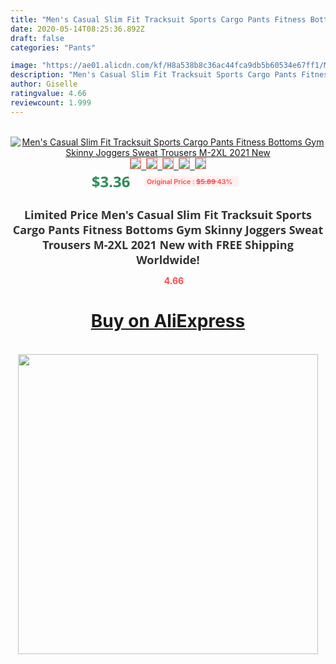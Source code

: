 ```yaml
---
title: "Men's Casual Slim Fit Tracksuit Sports Cargo Pants Fitness Bottoms Gym Skinny Joggers Sweat Trousers M-2XL 2021 New"
date: 2020-05-14T08:25:36.892Z
draft: false
categories: "Pants"

image: "https://ae01.alicdn.com/kf/H8a538b8c36ac44fca9db5b60534e67ff1/Men-s-Casual-Slim-Fit-Tracksuit-Sports-Cargo-Pants-Fitness-Bottoms-Gym-Skinny-Joggers-Sweat-Trousers.jpg"
description: "Men's Casual Slim Fit Tracksuit Sports Cargo Pants Fitness Bottoms Gym Skinny Joggers Sweat Trousers M-2XL 2021 New"
author: Giselle
ratingvalue: 4.66
reviewcount: 1.999
---
```

<br>
<div style="text-align: center;">
<a href="https://s.click.aliexpress.com/e/_AoYcUl" target="_blank" rel="nofollow noopener noreferrer"><img alt="Men's Casual Slim Fit Tracksuit Sports Cargo Pants Fitness Bottoms Gym Skinny Joggers Sweat Trousers M-2XL 2021 New" class="magnifier-image" src="https://ae01.alicdn.com/kf/H8a538b8c36ac44fca9db5b60534e67ff1/Men-s-Casual-Slim-Fit-Tracksuit-Sports-Cargo-Pants-Fitness-Bottoms-Gym-Skinny-Joggers-Sweat-Trousers.jpg_640x640.jpg">
<br>
<img style="border:1px solid salmon" src="https://ae01.alicdn.com/kf/H8a538b8c36ac44fca9db5b60534e67ff1/Men-s-Casual-Slim-Fit-Tracksuit-Sports-Cargo-Pants-Fitness-Bottoms-Gym-Skinny-Joggers-Sweat-Trousers.jpg_120x120.jpg">&nbsp;&nbsp;<img style="border:1px solid salmon" src="https://ae01.alicdn.com/kf/H06bd54594d0940bb818a24c4c7aab17aP/Men-s-Casual-Slim-Fit-Tracksuit-Sports-Cargo-Pants-Fitness-Bottoms-Gym-Skinny-Joggers-Sweat-Trousers.jpg_120x120.jpg">&nbsp;&nbsp;<img style="border:1px solid salmon" src="https://ae01.alicdn.com/kf/H1aad8ba3bc064a6ab257b25d8f941e8ed/Men-s-Casual-Slim-Fit-Tracksuit-Sports-Cargo-Pants-Fitness-Bottoms-Gym-Skinny-Joggers-Sweat-Trousers.jpg_120x120.jpg">&nbsp;&nbsp;<img style="border:1px solid salmon" src="https://ae01.alicdn.com/kf/H821bdb4a597141e3a920c35bb9f4bc5e6/Men-s-Casual-Slim-Fit-Tracksuit-Sports-Cargo-Pants-Fitness-Bottoms-Gym-Skinny-Joggers-Sweat-Trousers.jpg_120x120.jpg">&nbsp;&nbsp;<img style="border:1px solid salmon" src="https://ae01.alicdn.com/kf/Hfd0037b6a7f444dea13f683a84ec288f5/Men-s-Casual-Slim-Fit-Tracksuit-Sports-Cargo-Pants-Fitness-Bottoms-Gym-Skinny-Joggers-Sweat-Trousers.jpg_120x120.jpg"></a></div><br0>
<div style="text-align: center;"><span style="background-color: white; border: 0px; box-sizing: border-box; color: seagreen; display: inline-block; font-family: &quot;open sans&quot; , &quot;arial&quot; , &quot;helvetica&quot; , sans-serif , &quot;heiti&quot;; font-size: 24px; font-stretch: inherit; font-weight: 700; line-height: inherit; margin: 0px 10px 0px 0px; padding: 0px; vertical-align: middle;">$3.36 </span>
<span style="background: rgb(255 , 241 , 241); border-radius: 3px; border: 0px; box-sizing: border-box; color: #ff4747; display: inline-block; font-family: inherit; font-size: 12px; font-stretch: inherit; font-style: inherit; font-variant: inherit; font-weight: 600; line-height: inherit; margin: 0px; padding: 2px 5px; transform: scale(0.9); vertical-align: middle;">Original Price : <b style="text-decoration: line-through;">$5.89 </b> 43%&nbsp;&nbsp;</span></div>
<h1 style="color: #333333; display: inline-block; font-family: &quot;open sans&quot; , &quot;arial&quot; , &quot;helvetica&quot; , sans-serif , &quot;heiti&quot;; font-size: 18px; font-stretch: inherit; font-weight: 700; text-align: center;">Limited Price Men's Casual Slim Fit Tracksuit Sports Cargo Pants Fitness Bottoms Gym Skinny Joggers Sweat Trousers M-2XL 2021 New with FREE Shipping Worldwide!</h1>
<div style="color: #ff4747; text-align: center;">
<img src="https://4.bp.blogspot.com/-M0ZcTcb-5uY/XleCXlxnR4I/AAAAAAAAAEc/OrjgMkXV1oMQFaCRZj5HQwOCBcu3w1FegCPcBGAYYCw/s1600/star.png" style="height: 15px;">&nbsp;<b>4.66</b></div>
<div class="button_cont" align="center"><a class="buynow_a" href="https://s.click.aliexpress.com/e/_AoYcUl" target="_blank" rel="nofollow noopener noreferrer"><H1>Buy on AliExpress</H1></a></div><br>
<div class="separator" style="clear: both; text-align: center;">
<img src="https://lh3.googleusercontent.com/-pTy5HemUv9M/XlePHvY0dAI/AAAAAAAAAE4/0nX5iRUoIWY8eMW9Dpxeirr157OZliDIgCLcBGAsYHQ/s1600/badge.gif" width="480">
</div>
